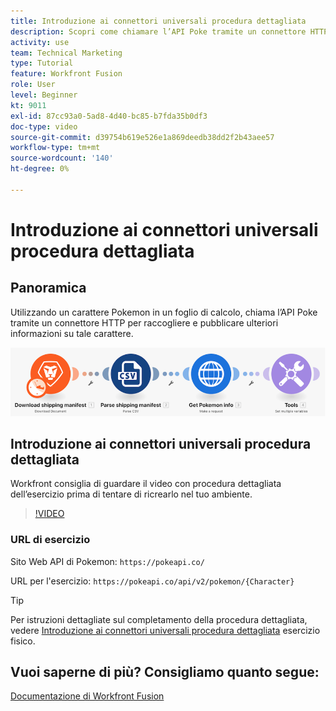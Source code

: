 ```yaml
---
title: Introduzione ai connettori universali procedura dettagliata
description: Scopri come chiamare l’API Poke tramite un connettore HTTP per raccogliere e pubblicare informazioni su un carattere Pokemon, il tutto in [!DNL Adobe Workfront Fusion].
activity: use
team: Technical Marketing
type: Tutorial
feature: Workfront Fusion
role: User
level: Beginner
kt: 9011
exl-id: 87cc93a0-5ad8-4d40-bc85-b7fda35b0df3
doc-type: video
source-git-commit: d39754b619e526e1a869deedb38dd2f2b43aee57
workflow-type: tm+mt
source-wordcount: '140'
ht-degree: 0%

---
```


# Introduzione ai connettori universali procedura dettagliata

## Panoramica

Utilizzando un carattere Pokemon in un foglio di calcolo, chiama l’API Poke tramite un connettore HTTP per raccogliere e pubblicare ulteriori informazioni su tale carattere.

![Immagine dello scenario Fusion](assets/universal-connectors-and-routing-1.png)

## Introduzione ai connettori universali procedura dettagliata

Workfront consiglia di guardare il video con procedura dettagliata dell’esercizio prima di tentare di ricrearlo nel tuo ambiente.

>[!VIDEO](https://video.tv.adobe.com/v/335270/?quality=12)

### URL di esercizio

Sito Web API di Pokemon: `https://pokeapi.co/`

URL per l&#39;esercizio: `https://pokeapi.co/api/v2/pokemon/{Character}`

>[!TIP]
>
>Per istruzioni dettagliate sul completamento della procedura dettagliata, vedere [Introduzione ai connettori universali procedura dettagliata](https://experienceleague.adobe.com/docs/workfront-learn/tutorials-workfront/fusion/exercises/introduction-to-universal-connectors.html?lang=en) esercizio fisico.


## Vuoi saperne di più? Consigliamo quanto segue:

[Documentazione di Workfront Fusion](https://experienceleague.adobe.com/docs/workfront/using/adobe-workfront-fusion/workfront-fusion-2.html?lang=en)
